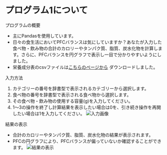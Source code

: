 # プログラム1について
プログラムの概要
* 主にPandasを使用しています。
* 日々の食生活においてPFCバランスは気にしていますか？あなたが入力した食べ物・飲み物の合計のカロリーやタンパク質、脂質、炭水化物を計算します。さらに、PFCバランスを円グラフで表示し一目で分かりやすいようにしました。
* 栄養成分表のcsvファイルは[こちらのページから](https://www.kaggle.com/datasets/niharika41298/nutrition-details-for-most-common-foods)
ダウンロードしました。

入力方法
1. カテゴリーの番号を辞書型で表示されるカテゴリーから選択します。
2. 食べ物の番号を辞書型で表示される食べ物から選択します。
3. その食べ物・飲み物の使用する容量(g)を入力してください。
4. 1〜3の操作を終了し計算結果を表示したい場合は0を、引き続き操作を再開したい場合は1を入力してください。
![入力画像](https://github.com/Hiro-ch/Prog2kakushin/assets/77562519/e48225a2-7688-43a3-8159-d6d1fbbe8f6d)

結果の表示
* 合計のカロリーやタンパク質、脂質、炭水化物の結果が表示されます。
* PFCの円グラフにより、PFCバランスが偏っていないか確認することができます。
![結果の表示](https://github.com/Hiro-ch/Prog2kakushin/assets/77562519/2c9413bd-d485-43e4-91a3-659e2c428861)

